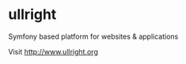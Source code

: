 ullright
========

Symfony based platform for websites &amp; applications

Visit http://www.ullright.org